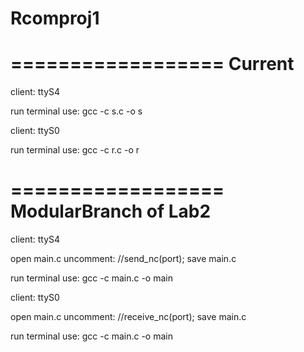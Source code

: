 Rcomproj1
===========================


==================
  Current
==================

client: ttyS4

  run terminal
  use:
    gcc -c s.c -o s
    
client: ttyS0

  run terminal
  use:
    gcc -c r.c -o r


==================
  ModularBranch of Lab2
==================

client: ttyS4

  open main.c
  uncomment: //send_nc(port);
  save main.c

  run terminal
  use:
    gcc -c main.c -o main
    
client: ttyS0

  open main.c
  uncomment: //receive_nc(port);
  save main.c

  run terminal
  use:
    gcc -c main.c -o main
